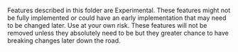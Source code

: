 Features described in this folder are Experimental.  These features might not be fully implemented or could have an early implementation that may need to be changed later.  Use at your own risk.  These features will not be removed unless they absolutely need to be but they greater chance to have breaking changes later down the road.
